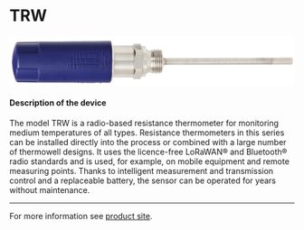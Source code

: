 # TRW

![TRW](../../../../../assets/TRW.png)

#### Description of the device

The model TRW is a radio-based resistance thermometer for monitoring medium temperatures of all types. Resistance thermometers in this series can be installed directly into the process or combined with a large number of thermowell designs. It uses the licence-free LoRaWAN® and Bluetooth® radio standards and is used, for example, on mobile equipment and remote measuring points. Thanks to intelligent measurement and transmission control and a replaceable
battery, the sensor can be operated for years without maintenance.

---

For more information see [product site](https://www.wika.com/en-en/TRW.WIKA).
